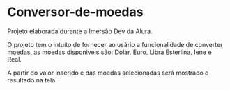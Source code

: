 # Conversor-de-moedas
Projeto elaborada durante a Imersão Dev da Alura.

O projeto tem o intuito de fornecer ao usário a funcionalidade de converter moedas, as moedas disponiveis são: Dolar, Euro, Libra Esterlina, Iene e Real.

A partir do valor inserido e das moedas selecionadas será mostrado o resultado na tela.
